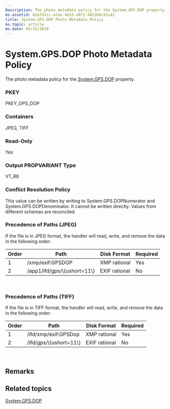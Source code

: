 ```yaml
---
Description: The photo metadata policy for the System.GPS.DOP property.
ms.assetid: 62efd1cc-a2ae-4e53-a0f2-4822b8c91c42
title: System.GPS.DOP Photo Metadata Policy
ms.topic: article
ms.date: 05/31/2018
---
```


# System.GPS.DOP Photo Metadata Policy

The photo metadata policy for the [System.GPS.DOP](../properties/props-system-gps-dop.md) property.

### PKEY

PKEY\_GPS\_DOP

### Containers

JPEG, TIFF

### Read-Only

Yes

### Output PROPVARIANT Type

VT\_R8

### Conflict Resolution Policy

This value can be written by writing to System.GPS.DOPNumerator and System.GPS.DOPDenominator. It cannot be written directly. Values from different schemas are reconciled.

### Precedence of Paths (JPEG)

If the file is in JPEG format, the handler will read, write, and remove the data in the following order:



| Order | Path                          | Disk Format   | Required |
|-------|-------------------------------|---------------|----------|
| 1     | /xmp/exif:GPSDOP              | XMP rational  | Yes      |
| 2     | /app1/ifd/gps/\\{ushort=11\\} | EXIF rational | No       |



 

### Precedence of Paths (TIFF)

If the file is in TIFF format, the handler will read, write, and remove the data in the following order:



| Order | Path                     | Disk Format   | Required |
|-------|--------------------------|---------------|----------|
| 1     | /ifd/xmp/exif:GPSDop     | XMP rational  | Yes      |
| 2     | /ifd/gps/\\{ushort=11\\} | EXIF rational | No       |



 

## Remarks

## Related topics

<dl> <dt>

[System.GPS.DOP](../properties/props-system-gps-dop.md)
</dt> </dl>

 

 